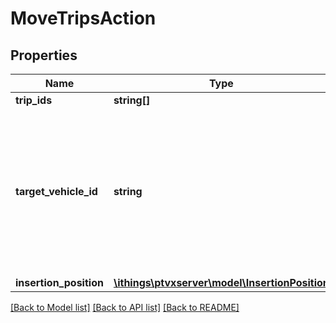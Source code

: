 # MoveTripsAction

## Properties
Name | Type | Description | Notes
------------ | ------------- | ------------- | -------------
**trip_ids** | **string[]** |  | [optional] 
**target_vehicle_id** | **string** | ID of the vehicle corresponding to the tour to insert the trip into or ID of an unused vehicle to move the trip onto. At the moment, only one trip is supported. | 
**insertion_position** | [**\ithings\ptvxserver\model\InsertionPosition**](InsertionPosition.md) |  | 

[[Back to Model list]](../../README.md#documentation-for-models) [[Back to API list]](../../README.md#documentation-for-api-endpoints) [[Back to README]](../../README.md)

